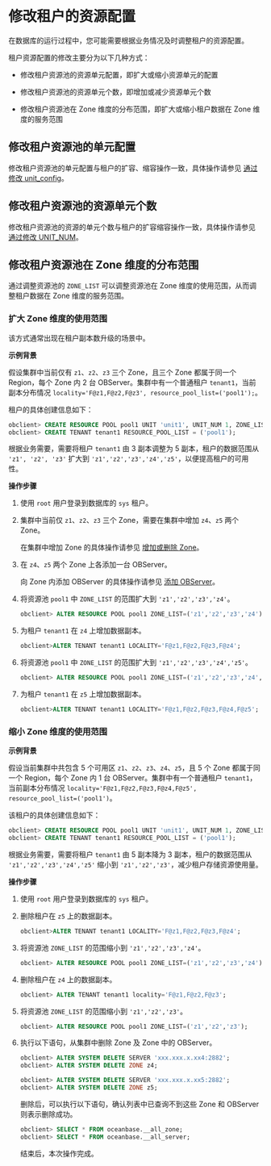 # 修改租户的资源配置

在数据库的运行过程中，您可能需要根据业务情况及时调整租户的资源配置。

租户资源配置的修改主要分为以下几种方式：

* 修改租户资源池的资源单元配置，即扩大或缩小资源单元的配置

* 修改租户资源池的资源单元个数，即增加或减少资源单元个数

* 修改租户资源池在 Zone 维度的分布范围，即扩大或缩小租户数据在 Zone 维度的服务范围

## 修改租户资源池的单元配置

修改租户资源池的单元配置与租户的扩容、缩容操作一致，具体操作请参见 [通过修改 unit_config](../../12.o-m-management/2.scale-out-and-scale-in-1/3.scale-in-and-scale-out-of-tenant-resources/1.by-modifying-unit_config.md)。

## 修改租户资源池的资源单元个数

修改租户资源池的资源的单元个数与租户的扩容缩容操作一致，具体操作请参见 [通过修改 UNIT_NUM](../../12.o-m-management/2.scale-out-and-scale-in-1/3.scale-in-and-scale-out-of-tenant-resources/2.by-modifying-unit_num.md)。

## 修改租户资源池在 Zone 维度的分布范围

通过调整资源池的 `ZONE_LIST` 可以调整资源池在 Zone 维度的使用范围，从而调整租户数据在 Zone 维度的服务范围。

### 扩大 Zone 维度的使用范围

该方式通常出现在租户副本数升级的场景中。

**示例背景**

假设集群中当前仅有 `z1`、`z2`、`z3` 三个 Zone，且三个 Zone 都属于同一个 Region，每个 Zone 内 2 台 OBServer。集群中有一个普通租户 `tenant1`，当前副本分布情况 `locality='F@z1,F@z2,F@z3', resource_pool_list=('pool1');`。

租户的具体创建信息如下：

```sql
obclient> CREATE RESOURCE POOL pool1 UNIT 'unit1', UNIT_NUM 1, ZONE_LIST ('z1', 'z2', 'z3');
obclient> CREATE TENANT tenant1 RESOURCE_POOL_LIST = ('pool1');
```

根据业务需要，需要将租户 `tenant1` 由 3 副本调整为 5 副本，租户的数据范围从 `'z1', 'z2', 'z3'` 扩大到 `'z1','z2','z3','z4','z5'`，以便提高租户的可用性。

**操作步骤**

1. 使用 `root` 用户登录到数据库的 `sys` 租户。

2. 集群中当前仅 `z1`、`z2`、`z3` 三个 Zone，需要在集群中增加 `z4`、`z5` 两个 Zone。

   在集群中增加 Zone 的具体操作请参见 [增加或删除 Zone](../1.manage-clusters/4.manage-zones-in-a-cluster/2.add-or-remove-a-zone-1.md)。

3. 在 `z4`、`z5` 两个 Zone 上各添加一台 OBServer。

   向 Zone 内添加 OBServer 的具体操作请参见 [添加 OBServer](../1.manage-clusters/5.manage-observer/1.add-observer-1.md)。

4. 将资源池 `pool1` 中 `ZONE_LIST` 的范围扩大到 `'z1','z2','z3','z4'`。

   ```sql
   obclient> ALTER RESOURCE POOL pool1 ZONE_LIST=('z1','z2','z3','z4');
   ```

5. 为租户 `tenant1` 在 `z4` 上增加数据副本。

   ```sql
   obclient>ALTER TENANT tenant1 LOCALITY='F@z1,F@z2,F@z3,F@z4';
   ```

6. 将资源池 `pool1` 中 `ZONE_LIST` 的范围扩大到 `'z1','z2','z3','z4','z5'`。

   ```sql
   obclient> ALTER RESOURCE POOL pool1 ZONE_LIST=('z1','z2','z3','z4','z5');
   ```

7. 为租户 `tenant1` 在 `z5` 上增加数据副本。

   ```sql
   obclient>ALTER TENANT tenant1 LOCALITY='F@z1,F@z2,F@z3,F@z4,F@z5';
   ```

### 缩小 Zone 维度的使用范围

**示例背景**

假设当前集群中共包含 5 个可用区 `z1`、`z2`、`z3`、`z4`、`z5`，且 5 个 Zone 都属于同一个 Region，每个 Zone 内 1 台 OBServer。集群中有一个普通租户 `tenant1`，当前副本分布情况 `locality='F@z1,F@z2,F@z3,F@z4,F@z5', resource_pool_list=('pool1')`。

该租户的具体创建信息如下：

```sql
obclient> CREATE RESOURCE POOL pool1 UNIT 'unit1', UNIT_NUM 1, ZONE_LIST ('z1','z2','z3','z4','z5');
obclient> CREATE TENANT tenant1 RESOURCE_POOL_LIST = ('pool1');
```

根据业务需要，需要将租户 `tenant1` 由 5 副本降为 3 副本，租户的数据范围从 `'z1','z2','z3','z4','z5'` 缩小到 `'z1','z2','z3'`，减少租户存储资源使用量。

**操作步骤**

1. 使用 `root` 用户登录到数据库的 `sys` 租户。

2. 删除租户在 `z5` 上的数据副本。

   ```sql
   obclient>ALTER TENANT tenant1 LOCALITY='F@z1,F@z2,F@z3,F@z4';
   ```

3. 将资源池 `ZONE_LIST` 的范围缩小到 `'z1','z2','z3','z4'`。

   ```sql
   obclient> ALTER RESOURCE POOL pool1 ZONE_LIST=('z1','z2','z3','z4');
   ```

4. 删除租户在 `z4` 上的数据副本。

   ```sql
   obclient> ALTER TENANT tenant1 locality='F@z1,F@z2,F@z3';
   ```

5. 将资源池 `ZONE_LIST` 的范围缩小到 `'z1','z2','z3'`。

   ```sql
   obclient> ALTER RESOURCE POOL pool1 ZONE_LIST=('z1','z2','z3');
   ```

6. 执行以下语句，从集群中删除 Zone 及 Zone 中的 OBServer。

   ```sql
   obclient> ALTER SYSTEM DELETE SERVER 'xxx.xxx.x.xx4:2882';
   obclient> ALTER SYSTEM DELETE ZONE z4;
   
   obclient> ALTER SYSTEM DELETE SERVER 'xxx.xxx.x.xx5:2882';
   obclient> ALTER SYSTEM DELETE ZONE z5;
   ```

   删除后，可以执行以下语句，确认列表中已查询不到这些 Zone 和 OBServer 则表示删除成功。

   ```sql
   obclient> SELECT * FROM oceanbase.__all_zone;
   obclient> SELECT * FROM oceanbase.__all_server;
   ```

   结束后，本次操作完成。
